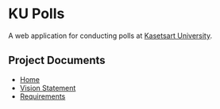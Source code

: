# KU Polls
A web application for conducting polls at [Kasetsart University](https://www.ku.ac.th/th).
## Project Documents

* [Home](../../wiki/Home)
* [Vision Statement](../../wiki/Vision%20Statement)   
* [Requirements](../../wiki/Requirements)

